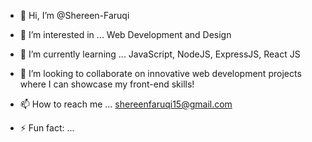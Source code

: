 - 👋 Hi, I’m @Shereen-Faruqi
- 👀 I’m interested in ... Web Development and Design
- 🌱 I’m currently learning ... JavaScript, NodeJS, ExpressJS, React JS
- 💞️ I’m looking to collaborate on innovative web development projects where I can showcase my front-end skills!
- 📫 How to reach me ... shereenfaruqi15@gmail.com

- ⚡ Fun fact: ...

<!---
Shereen-Faruqi/Shereen-Faruqi is a ✨ special ✨ repository because its `README.md` (this file) appears on your GitHub profile.
You can click the Preview link to take a look at your changes.
--->
